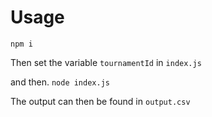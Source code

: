 # Usage
`npm i`

Then set the variable `tournamentId` in `index.js`

and then.
`node index.js`

The output can then be found in `output.csv`
